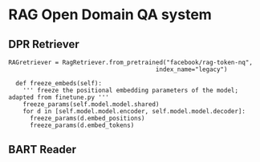 # RAG Open Domain QA system

## DPR Retriever
```
RAGretriever = RagRetriever.from_pretrained("facebook/rag-token-nq", 
                                         index_name="legacy")
```

```
  def freeze_embeds(self):
    ''' freeze the positional embedding parameters of the model; adapted from finetune.py '''
    freeze_params(self.model.model.shared)
    for d in [self.model.model.encoder, self.model.model.decoder]:
      freeze_params(d.embed_positions)
      freeze_params(d.embed_tokens)
```

## BART Reader
